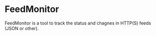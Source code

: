 # FeedMonitor
FeedMonitor is a tool to track the status and chagnes in HTTP(S) feeds (JSON or other).